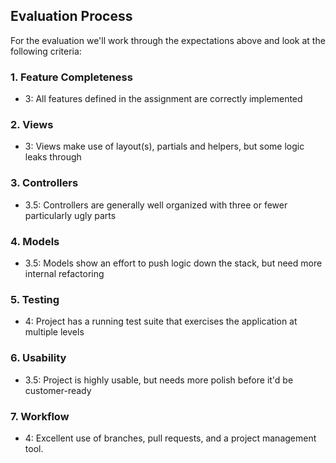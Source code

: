 ## Evaluation Process

For the evaluation we'll work through the expectations above and look at the
following criteria:

### 1. Feature Completeness

* 3: All features defined in the assignment are correctly implemented

### 2. Views

* 3: Views make use of layout(s), partials and helpers, but some logic leaks through

### 3. Controllers

* 3.5: Controllers are generally well organized with three or fewer particularly ugly parts

### 4. Models

* 3.5: Models show an effort to push logic down the stack, but need more internal refactoring

### 5. Testing

* 4: Project has a running test suite that exercises the application at multiple levels

### 6. Usability

* 3.5: Project is highly usable, but needs more polish before it'd be customer-ready

### 7. Workflow

* 4: Excellent use of branches, pull requests, and a project management tool.
